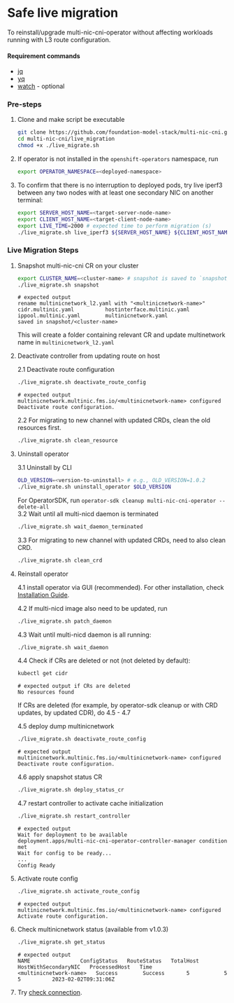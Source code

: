 # Safe live migration
To reinstall/upgrade multi-nic-cni-operator without affecting workloads running with L3 route configuration.
#### Requirement commands
- [jq](https://stedolan.github.io/jq/download/)
- [yq](https://github.com/mikefarah/yq/#install)
- [watch](https://www.2daygeek.com/linux-watch-command-to-monitor-a-command/) - optional

### Pre-steps
1. Clone and make script be executable
    ```bash
    git clone https://github.com/foundation-model-stack/multi-nic-cni.git
    cd multi-nic-cni/live_migration
    chmod +x ./live_migrate.sh
    ```
2. If operator is not installed in the `openshift-operators` namespace, run
    ```bash
    export OPERATOR_NAMESPACE=<deployed-namespace>
    ```
3. To confirm that there is no interruption to deployed pods, try live iperf3 between any two nodes with at least one secondary NIC on another terminal:
    ```bash
    export SERVER_HOST_NAME=<target-server-node-name>
    export CLIENT_HOST_NAME=<target-client-node-name>
    export LIVE_TIME=2000 # expected time to perform migration (s)
    ./live_migrate.sh live_iperf3 ${SERVER_HOST_NAME} ${CLIENT_HOST_NAME} ${LIVE_TIME}
    ```
### Live Migration Steps

1. Snapshot multi-nic-cni CR on your cluster
    ```bash
    export CLUSTER_NAME=<cluster-name> # snapshot is saved to `snapshot/default` folder if not set
    ./live_migrate.sh snapshot
    ```
    ```
    # expected output
    rename multinicnetwork_l2.yaml with "<multinicnetwork-name>"
    cidr.multinic.yaml          hostinterface.multinic.yaml 
    ippool.multinic.yaml        multinicnetwork.yaml
    saved in snapshot/<cluster-name>
    ```
    This will create a folder containing relevant CR and update multinetwork name in `multinicnetwork_l2.yaml`
2. Deactivate controller from updating route on host

    2.1 Deactivate route configuration
    ```bash
    ./live_migrate.sh deactivate_route_config
    ```
    ```
    # expected output
    multinicnetwork.multinic.fms.io/<multinicnetwork-name> configured
    Deactivate route configuration.
    ```
    2.2 For migrating to new channel with updated CRDs, clean the old resources first.
    ```bash
    ./live_migrate.sh clean_resource
    ```

3. Uninstall operator

    3.1 Uninstall by CLI
    ```bash
    OLD_VERSION=<version-to-uninstall> # e.g., OLD_VERSION=1.0.2
    ./live_migrate.sh uninstall_operator $OLD_VERSION 
    ```
    For OperatorSDK, run `operator-sdk cleanup multi-nic-cni-operator --delete-all`<br>
    3.2 Wait until all multi-nicd daemon is terminated<br>
    ```bash
    ./live_migrate.sh wait_daemon_terminated
    ```
    3.3 For migrating to new channel with updated CRDs, need to also clean CRD.
    ```bash
    ./live_migrate.sh clean_crd
    ```

4. Reinstall operator
   
    4.1 install operator via GUI (recommended). For other installation, check [Installation Guide](https://foundation-model-stack.github.io/multi-nic-cni/user_guide/#quick-installation).

    4.2 If multi-nicd image also need to be updated, run
    ```bash
    ./live_migrate.sh patch_daemon
    ```

    4.3 Wait until multi-nicd daemon is all running:
    ```bash
    ./live_migrate.sh wait_daemon
    ```
    4.4 Check if CRs are deleted or not (not deleted by default):
    ```bash
    kubectl get cidr
    ```
    ```
    # expected output if CRs are deleted
    No resources found
    ```
    If CRs are deleted (for example, by operator-sdk cleanup or with CRD updates, by updated CDR), do 4.5 - 4.7
    
    4.5 deploy dump multinicnetwork
    ```bash
    ./live_migrate.sh deactivate_route_config
    ```
    ```
    # expected output
    multinicnetwork.multinic.fms.io/<multinicnetwork-name> configured
    Deactivate route configuration.
    ```
    4.6 apply snapshot status CR
    ```bash
    ./live_migrate.sh deploy_status_cr
    ```
    4.7 restart controller to activate cache initialization
    ```bash
    ./live_migrate.sh restart_controller
    ```
    ```
    # expected output
    Wait for deployment to be available
    deployment.apps/multi-nic-cni-operator-controller-manager condition met
    Wait for config to be ready...
    ...
    Config Ready
    ```

5. Activate route config
    ```bash
    ./live_migrate.sh activate_route_config
    ```
    ```
    # expected output
    multinicnetwork.multinic.fms.io/<multinicnetwork-name> configured
    Activate route configuration.
    ```
    
6. Check multinicnetwork status (available from v1.0.3)
   ```bash
   ./live_migrate.sh get_status
    ```
    ```
   # expected output
   NAME                ConfigStatus   RouteStatus   TotalHost   HostWithSecondaryNIC   ProcessedHost   Time
   <multinicnetwork-name>   Success        Success       5           5                      5          2023-02-02T09:31:06Z
   ```

7. Try [check connection](../README.md#check-connections).